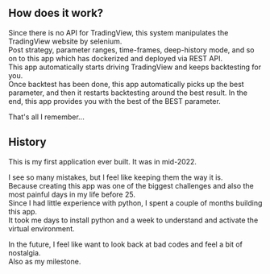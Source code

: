 ## How does it work?  
  
Since there is no API for TradingView, this system manipulates the TradingView website by selenium.  
Post strategy, parameter ranges, time-frames, deep-history mode, and so on to this app which has dockerized and deployed via REST API.  
This app automatically starts driving TradingView and keeps backtesting for you.  
Once backtest has been done, this app automatically picks up the best parameter, and then it restarts backtesting around the best result. 
In the end, this app provides you with the best of the BEST parameter.  
   
That's all I remember...  
  
## History  
  
This is my first application ever built. It was in mid-2022.    
    
I see so many mistakes, but I feel like keeping them the way it is.   
Because creating this app was one of the biggest challenges and also the most painful days in my life before 25.  
Since I had little experience with python, I spent a couple of months building this app.   
It took me days to install python and a week to understand and activate the virtual environment.   
    
In the future, I feel like want to look back at bad codes and feel a bit of nostalgia.   
Also as my milestone.  